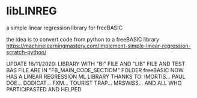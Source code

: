 # libLINREG
a simple linear regression library for freeBASIC

the idea is to convert code from python to a freeBASIC library
https://machinelearningmastery.com/implement-simple-linear-regression-scratch-python/

UPDATE 16/11/2020:
LIBRARY WITH "BI" FILE AND "LIB" FILE AND TEST BAS FILE ARE IN "FB_MAIN_CODE_SECTIOM" FOLDER
freeBASIC NOW HAS A LINEAR REGRESSION ML LIBRARY
THANKS TO:
IMORTIS...
PAUL DOE...
DODICAT...
FXM...
TOURIST TRAP...
MRSWISS...
AND ALL WHO PARTICIPASTED AND HELPED
